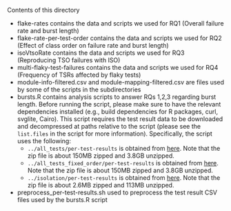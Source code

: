 Contents of this directory
- flake-rates contains the data and scripts we used for RQ1 (Overall failure rate and burst length)
- flake-rate-per-test-order contains the data and scripts we used for RQ2 (Effect of class order on failure rate and burst length)
- isoVtsoRate contains the data and scripts we used for RQ3 (Reproducing TSO failures with ISO)
- multi-flaky-test-failures contains the data and scripts we used for RQ4 (Frequency of TSRs affected by flaky tests)
- module-info-filtered.csv and module-mapping-filtered.csv are files used by some of the scripts in the subdirectories
- bursts.R contains analysis scripts to answer RQs 1,2,3 regarding burst length. Before running the script, please make sure to have the relevant dependencies installed (e.g., build dependencies for R packages, curl, svglite, Cairo). This script requires the test result data to be downloaded and decompressed at paths relative to the script (please see the ```list.files``` in the script for more information). Specifically, the script uses the following:
  - ```../all_tests/per-test-results``` is obtained from [here](https://drive.google.com/file/d/1x9brOhpuk6eRYz1l-ct1NDFbMh2PEDib). Note that the zip file is about 150MB zipped and 3.8GB unzipped.
  - ```../all_tests_fixed_order/per-test-results``` is obtained from [here](https://drive.google.com/file/d/1mWHrs-Y0L0_9ki0jYUOJMADe0HvJxVWG). Note that the zip file is about 150MB zipped and 3.8GB unzipped.
  - ```../isolation/per-test-results``` is obtained from [here](https://drive.google.com/file/d/17dcCrDyitqQKC6GsHLeeMzQx2fCJDYGw). Note that the zip file is about 2.6MB zipped and 113MB unzipped.
- preprocess_per-test-results.sh used to preprocess the test result CSV files used by the bursts.R script
